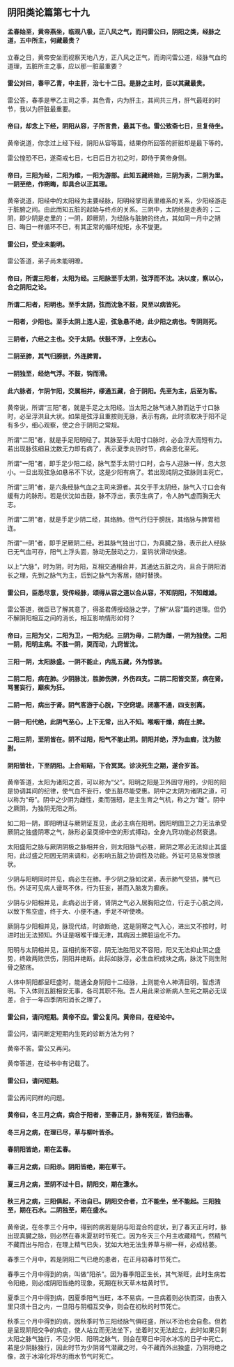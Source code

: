 ## 阴阳类论篇第七十九

#### 孟春始至，黄帝燕坐，临观八极，正八风之气，而问雷公曰，阴阳之类，经脉之道，五中所主，何藏最贵？

立春之日，黄帝安坐而视察天地八方，正八风之正气，而询问雷公道，经脉气血的道理，五脏所主之事，应以那一脏最重要？

#### 雷公对曰，春甲乙青，中主肝，治七十二日。是脉之主时，臣以其藏最贵。

雷公答，春季是甲乙主司之季，其色青，内为肝主，其间共三月，肝气最旺的时节，我以为肝脏最重要。

#### 帝曰，却念上下经，阴阳从容，子所言贵，最其下也。雷公致斋七日，旦复侍坐。

黄帝说道，你念过上经下经，阴阳从容等篇，结果你所回答的肝脏却是最下等的。

雷公惶恐不巳，遂斋戒七日，七日后日方初之时，即侍于黄帝身侧。

#### 帝曰，三阳为经，二阳为维，一阳为游部。此知五藏终始，三阴为表，二阴为里。一阴至绝，作朔晦，却具合以正其理。

黄帝说道，阳经中的太阳经为主要经脉，阳明经掌司表里维系的关系，少阳经游走于脏腑之间。由此而知五脏的起始与终点的关系。三阴中，太阴经是走表的；二阴，即少阴是走里的；一阴，即厥阴，为经脉与脏腑的终点，其如同一月中之朔日、晦日一样循环不巳，有其正常的循环规矩，永不燮更。

#### 雷公曰，受业未能明。

雷公答道，弟子尚未能明暸。

#### 帝曰，所谓三阳者，太阳为经。三阳脉至手太阴，弦浮而不沈。决以度，察以心，合之阴阳之论。

#### 所谓二阳者，阳明也。至手太阴，弦而沈急不鼓，炅至以病皆死。

#### 一阳者，少阳也。至手太阴上连人迎，弦急悬不绝，此少阳之病也。专阴则死。

#### 三阴者，六经之主也。交于太阴。伏鼓不浮，上空志心。

#### 二阴至肺，其气归膀胱，外连脾胃。

#### 一阴独至，经绝气浮。不鼓，钩而滑。

#### 此六脉者，乍阴乍阳，交属相并，缪通五藏，合于阴阳。先至为主，后至为客。

黄帝说，所谓“三阳”者，就是手足之太阳经。当太阳之脉气进入肺而达于寸口脉时，必呈浮洪且大状。如杲是弦浮且重按则无脉，表示有病，此时须取决于阳不足有多少，细心观察，使之合于阴阳之常规。

所谓“二阳”者，就是手足阳明经了。其脉至手太阳寸口脉时，必会浮大而短有力。若出现脉弦细且沈数无力即有病了，表示夏季炎热时节，病会恶化至死。

所谓“一阳”者，即手足少阳二经，脉气至手太阴寸口时，会与人迎脉一样，忽大忽小。一旦出现弦急如悬吊不下状，这是少阳有病了。若出现纯阴之弦脉则主死亡。

所谓“三阴”者，是六条经脉气血之主司来源者。其交于手太阴经，脉气入寸口会有缓有力的脉形。若是伏沈如击鼓，脉不浮出，表示生病了，令人肺气虚而胸无大志。

所谓“二阴”者，就是手足少阴二经，其络肺。但气行归于膀胱，其络脉与脾胃相连。

所谓“一阴”者，即手足厥阴二经。若其脉气独出寸口，为真臓之脉，表示此人经脉已无气血可存，阳气上浮头面，脉动无鼓动之力，呈钩状滑动快速。

以上“六脉”，时为阴，时为阳，互相交通相合并，其通达五脏之内，且合于阴阳消长之理，先到之脉气为主，后到之脉气为客居，随时替换。

#### 雷公曰，臣悉尽意，受传经脉，颂得从容之道以合从容，不知阴阳，不知雌雄。

雷公答道，微臣已了解其意了，得圣君傅授经脉之学，了解“从容”篇的道理。但仍不解阴阳相互之间的消长，相互影响情形如何？

#### 帝曰，三阳为父，二阳为卫，一阳为纪。三阴为母，二阴为雌，一阴为独使。二阳一阴，阳明主病。不胜一阴，耎而动，九窍皆沈。

#### 三阳一阴，太阳脉盛。一阴不能止，内乱五藏，外为惊骇。

#### 二阴二阳，病在肺。少阴脉沈，胜肺伤脾，外伤四支。二阴二阳皆交至，病在肾。骂詈妄行，巅疾为狂。

#### 二阴一阳，病出于肾。阴气客游于心脘，下空窍堤。闭塞不通，四支别离。

#### 一阴一阳代绝，此阴气至心，上下无常，出入不知。喉咽干燥，病在土脾。

#### 二阳三阴，至阴皆在。阴不过阳，阳气不能止阴。阴阳并绝，浮为血瘕，沈为脓胕。

#### 阴阳皆壮，下至阴阳。上合昭昭，下合冥冥。诊决死生之期，遂合岁首。

黄帝答道，太阳为诸阳之首，可以称为“父”。阳明之阳是卫外固守用的，少阳的阳是协调其间的纪律，使气血不妄行，使五脏尽能受惠。阴中之太阴为诸阴之道，可以称为“母”。阴中之少阴为雌性，柔而强轫，是主生育之气机，称之为“雌”。阴中之厥阴，为独阴无阳之所。

如二阳一阴，即阳明证与厥阴证互见，此必主病在阳明。因阳明固卫之力无法承受厥阴之独盛阴寒之气，脉形必呈耎绵中空的形式搏动，全身九窍功能必然衰退。

太阳盛阳之脉与厥阴阴极之脉相并合，则太阳脉气必胜，厥阴之寒必无法抑止其盛阳，此过盛之阳因无阴来调和，必影响五脏之协调性及功能。外证可见易发惊骇状。

少阴与阳明同时并见，病必生在肺。手少阴之脉如沈紧，表示肺气受损，脾气已伤。外证可见病人谩骂不休，行为狂妄，甚而入脑发为癫疾。

少阴与少阳相并见，此病必出于肾，肾阴之气必入居胸阳之位，行走于心脘之间，以致下焦空虚，终于大、小便不通，手足不听使唤。

厥阴与少阳相并见，脉现代结，时欲断绝，这是阴寒之气入心，进出又不按时，时进时出无法预知。外证是咽喉干燥无津，其病因土脾脏运化不力。

阳明与太阴相并见，亘相抗衡不容，阴无法胜阳又不容阳，阳又无法抑止阴之盛势，终致两败倶伤，阴阳并绝断。此际如脉浮，必生血积成块之病，脉沈下则生附骨之脓疡。

人体中阴阳都呈旺盛时，能通全身阴阳十二经脉，上则能令人神清目明，智虑清明。下入体则五脏相安无事，各司其职不殆。吾人用此来诊断病人生死之期必无误差，合于一年四季阴阳消长之理了。

#### 雷公曰，请问短期。黄帝不应。雷公复问。黄帝曰，在经论中。

雷公问，请问断定短期内生死的诊断方法为何？

黄帝不答。雷公又再问。

黄帝答道，在经书中有记载了。

#### 雷公曰，请问短期。

雷公再问同样的问题。

#### 黄帝曰，冬三月之病，病合于阳者，至春正月，脉有死征，皆归出春。

#### 冬三月之病，在理已尽，草与柳叶皆杀。

#### 春阴阳皆绝，期在盂春。

#### 春三月之病，曰阳杀。阴阳皆绝，期在草干。

#### 夏三月之病，至阴不过十日。阴阳交，期在溓水。

#### 秋三月之病，三阳俱起，不治自已。阴阳交合者，立不能坐，坐不能起。三阳独至，期在石水。二阴独至，期在盛水。

黄帝说，在冬季三个月中，得到的病若是阴与阳混合的症状，到了春天正月时，脉出现真臓之脉，则必然在春末夏初时节死亡。因为冬天三个月主收藏精气，然精气不藏而出与阳合，在理上精气已失，犹如大地无法生养草与柳一样，必成枯萎。

春季三个月中，若是阴阳二气已绝的患者，在正月初春时节死亡。

春季三个月中得到的病，叫做“阳杀”。因为春季阳正生长，其气渐旺，此时生病若令阳绝，则必成阴阳皆绝的现象，死期在秋天草木枯黄时节。

夏季三个月中得到病，因夏季阳气当旺，本不易病，一旦病着则必快而深，由表入里只须十日之内，一旦阳与阴相互交争，则会在初秋的时节死亡。

秋季三个月中得到的病，因秋季时节三阳经脉气俱旺盛，所以不治也会自愈。但若是呈现阴阳交争的病症，使人站立而无法坐下，坐着时又无法起立，此时如果只剩太阳之脉气独行，不见少阳、阳明之脉气，则会在寒日中河水冰冻的日孑中死亡。若是少阴脉独行，因此时节为少阴肾气潜藏之时，今不藏而外出独盛，乃阴将绝之像，故于冰溶化将尽的雨水节气时死亡。
